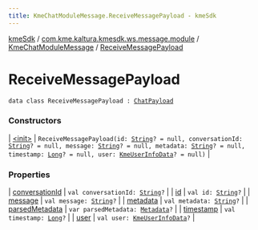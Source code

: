 ```yaml
---
title: KmeChatModuleMessage.ReceiveMessagePayload - kmeSdk
---
```


[kmeSdk](../../../index.html) / [com.kme.kaltura.kmesdk.ws.message.module](../../index.html) / [KmeChatModuleMessage](../index.html) / [ReceiveMessagePayload](./index.html)

# ReceiveMessagePayload

`data class ReceiveMessagePayload : `[`ChatPayload`](../-chat-payload/index.html)

### Constructors

| [&lt;init&gt;](-init-.html) | `ReceiveMessagePayload(id: `[`String`](https://kotlinlang.org/api/latest/jvm/stdlib/kotlin/-string/index.html)`? = null, conversationId: `[`String`](https://kotlinlang.org/api/latest/jvm/stdlib/kotlin/-string/index.html)`? = null, message: `[`String`](https://kotlinlang.org/api/latest/jvm/stdlib/kotlin/-string/index.html)`? = null, metadata: `[`String`](https://kotlinlang.org/api/latest/jvm/stdlib/kotlin/-string/index.html)`? = null, timestamp: `[`Long`](https://kotlinlang.org/api/latest/jvm/stdlib/kotlin/-long/index.html)`? = null, user: `[`KmeUserInfoData`](../../../com.kme.kaltura.kmesdk.rest.response.user/-kme-user-info-data/index.html)`? = null)` |

### Properties

| [conversationId](conversation-id.html) | `val conversationId: `[`String`](https://kotlinlang.org/api/latest/jvm/stdlib/kotlin/-string/index.html)`?` |
| [id](id.html) | `val id: `[`String`](https://kotlinlang.org/api/latest/jvm/stdlib/kotlin/-string/index.html)`?` |
| [message](message.html) | `val message: `[`String`](https://kotlinlang.org/api/latest/jvm/stdlib/kotlin/-string/index.html)`?` |
| [metadata](metadata.html) | `val metadata: `[`String`](https://kotlinlang.org/api/latest/jvm/stdlib/kotlin/-string/index.html)`?` |
| [parsedMetadata](parsed-metadata.html) | `var parsedMetadata: `[`Metadata`](../../../com.kme.kaltura.kmesdk.ws.message.chat/-kme-chat-message/-metadata/index.html)`?` |
| [timestamp](timestamp.html) | `val timestamp: `[`Long`](https://kotlinlang.org/api/latest/jvm/stdlib/kotlin/-long/index.html)`?` |
| [user](user.html) | `val user: `[`KmeUserInfoData`](../../../com.kme.kaltura.kmesdk.rest.response.user/-kme-user-info-data/index.html)`?` |

